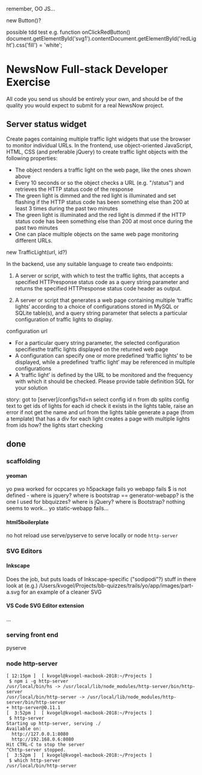 

remember, OO JS...

new Button()?

possible tdd test e.g. function onClickRedButton()
document.getElementById('svg1').contentDocument.getElementById('redLight').css('fill') = 'white';



# NewsNow Full-stack Developer Exercise

All code you send us should be entirely your own, and should be of the quality you would expect to submit for a real NewsNow project.

## Server status widget

Create pages containing multiple traffic light widgets that use the browser to monitor individual URLs. In the frontend, use object-oriented JavaScript, HTML, CSS (and preferable jQuery) to create traffic light objects with the following properties:

* The object renders a traffic light on the web page, like the ones shown above
* Every 10 seconds or so the object checks a URL (e.g. "/status") and retrieves the HTTP status code of the response
* The green light is dimmed and the red light is illuminated and set flashing if the HTTP status code has been something else than 200 at least 3 times during the past two minutes
* The green light is illuminated and the red light is dimmed if the HTTP status code has been something else than 200 at most once during the past two minutes
* One can place multiple objects on the same web page monitoring different URLs.

new TrafficLight(url, id?)

In the backend, use any suitable language to create two endpoints:

1. A server or script, with which to test the traffic lights, that accepts a specified HTTPresponse status code as a query string parameter and returns the specified HTTPresponse status code header as output.

2. A server or script that generates a web page containing multiple ‘traffic lights’ according to a choice of configurations stored in MySQL or SQLite table(s), and a query string parameter that selects a particular configuration of traffic lights to display.

configuration
url

* For a particular query string parameter, the selected configuration specifiesthe traffic lights displayed on the returned web page
* A configuration can specify one or more predefined ‘traffic lights’ to be displayed, while a predefined ‘traffic light’ may be referenced in multiple configurations
* A ‘traffic light’ is defined by the URL to be monitored and the frequency with which it should be checked. Please provide table definition SQL for your solution

story:
got to [server]/configs?id=n
select config id n from db
splits config text to get ids of lights
for each id
    check it exists in the lights table, raise an error if not
    get the name and url from the lights table
generate a page (from a template) that has a div for each light
creates a page with multiple lights from ids
    how?
the lights start checking


## done

### scaffolding

#### yeoman

yo pwa worked for ocpcares
yo h5package fails
yo webapp fails
    $ is not defined - where is jquery?
    where is bootstrap
    == generator-webapp? is the one I used for bbquizzes?
    where is jQuery? where is Bootstrap? nothing seems to work...
yo static-webapp fails...

#### html5boilerplate

no hot reload
use serve/pyserve to serve locally
or node `http-server`

### SVG Editors

#### Inkscape

Does the job, but puts loads of Inkscape-specific ("sodipodi"?) stuff in there
look at (e.g.) /Users/kvogel/Projects/bb-quizzes/trails/yo/app/images/part-a.svg for an example of a cleaner SVG

#### VS Code SVG Editor extension

...

### serving front end

pyserve

### node http-server

```
[ 12:15pm ]  [ kvogel@kvogel-macbook-2018:~/Projects ]
 $ npm i -g http-server
/usr/local/bin/hs -> /usr/local/lib/node_modules/http-server/bin/http-server
/usr/local/bin/http-server -> /usr/local/lib/node_modules/http-server/bin/http-server
+ http-server@0.11.1
[  3:52pm ]  [ kvogel@kvogel-macbook-2018:~/Projects ]
 $ http-server
Starting up http-server, serving ./
Available on:
  http://127.0.0.1:8080
  http://192.168.0.6:8080
Hit CTRL-C to stop the server
^Chttp-server stopped.
[  3:52pm ]  [ kvogel@kvogel-macbook-2018:~/Projects ]
 $ which http-server
/usr/local/bin/http-server
```
